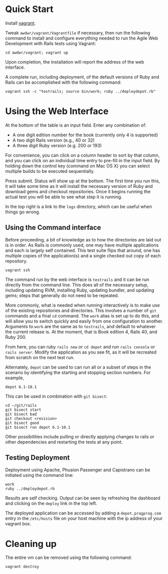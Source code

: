Quick Start
=========

Install [vagrant](http://www.vagrantup.com/).

Tweak `awdwr/vagrant/Vagrantfile` if necessary, then run the following command
to install and configure everything needed to run the Agile Web Development
with Rails tests using Vagrant:

    cd awdwr/vagrant; vagrant up

Upon completion, the installation will report the address of the web
interface.

A complete run, including deployment, of the default versions of Ruby and
Rails can be accomplished with the following command:

    vagrant ssh -c "testrails; source bin/work; ruby ../deploydepot.rb"

Using the Web Interface
===

At the bottom of the table is an input field.  Enter any combination of:

  - A one digit edition number for the book (currently only 4 is supported)
  - A two digit Rails version (e.g., 40 or 32)
  - A three digit Ruby version (e.g. 200 or 193)
 
For convenience, you can click on a column header to sort by that column, and
you can click on an individual time entry to pre-fill in the input field.  By
holding down the control key (command on Mac OS X) you can select multiple
builds to be executed sequentially.

Press submit.  Status will show up at the bottom.  The first time you run
this, it will take some time as it will install the necessary version of Ruby
and download gems and checkout repositories.  Once it begins running the
actual test you will be able to see what step it is running.

In the top right is a link to the `logs` directory, which can be useful when
things go wrong.

Using the Command interface
----

Before proceeding, a bit of knowledge as to how the directories are laid out
is in order.  As Rails is commonly used, one may have multiple applications
and each is largely self contained.  This test suite flips that around, one
has multiple copies of the application(s) and a single checked out copy of
each repository.

    vagrant ssh

The command run by the web interface is `testrails` and it can be run directly
from the command line.  This does all of the necessary setup, including
updating RVM, installing Ruby, updating bundler, and updating gems; steps that
generally do not need to be repeated.

More commonly, what is needed when running interactively is to make use of the
existing repositories and directories.  This involves a number of `git`
commands and a final `cd` command.  The `work` alias is set up to do this, and
will allow you to switch quickly and easily from one configuration to another.
Arguments to `work` are the same as to `testrails`, and default to whatever
the current release is.  At the moment, that is Book edition 4, Rails 40, and
Ruby 200.

From here, you can ruby `rails new` or `cd depot` and run `rails console` or
`rails server`.  Modify the application as you see fit, as it will be
recreated from scratch on the next test run.

Alternately, `depot` can be used to can run all or a subset of steps in the
scenario by identifying the starting and stopping section numbers.  For
example,

    depot 6.1-10.1

This can be used in combination with `git bisect`:

    cd ~/git/rails
    git bisect start
    git bisect bad
    git checkout <revision>
    git bisect good
    git bisect run depot 6.1-10.1

Other possibilities include pulling or directly applying changes to rails or
other dependencies and restarting the tests at any point.

Testing Deployment
----

Deployment using Apache, Phusion Passenger and Capistrano can be initiated
using the command line:

    work
    ruby ../deploydepot.rb

Results are self checking.  Output can be seen by refreshing the dashboard
and clicking on the `deploy` link in the top left.

The deployed application can be accessed by adding a `depot.pragprog.com`
entry in the `/etc/hosts` file on your host machine with the ip address
of your vagrant box.

Cleaning up
===

The entire vm can be removed using the following command:

    vagrant destroy
